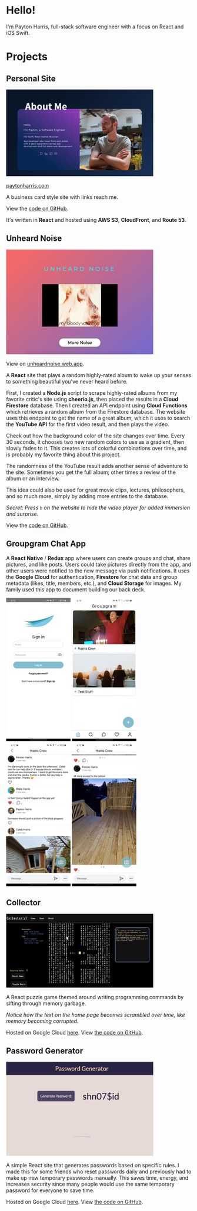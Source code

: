 # Hello!

 I'm Payton Harris, full-stack software engineer with a focus on React and iOS Swift.

# Projects

## Personal Site

<img src="https://github.com/paytonharris/paytonharris/blob/master/images/paytonharris.png?raw=true" alt="payton harris personal site preview" width="400"/>

[paytonharris.com](https://paytonharris.com)

A business card style site with links reach me.

View the [code on GitHub](https://github.com/paytonharris/payton-site). 

It's written in __React__ and hosted using __AWS S3__, __CloudFront__, and __Route 53__.

## Unheard Noise

<img src="https://github.com/paytonharris/paytonharris/blob/master/images/unheardnoise.png?raw=true" alt="unheard noise site preview" width="400"/>

View on [unheardnoise.web.app](https://unheardnoise.web.app).

A __React__ site that plays a random highly-rated album to wake up your senses to something beautiful you've never heard before.

First, I created a __Node.js__ script to scrape highly-rated albums from my favorite critic's site using __cheerio.js__, then placed the results in a __Cloud Firestore__ database. Then I created an API endpoint using __Cloud Functions__ which retrieves a random album from the Firestore database. The website uses this endpoint to get the name of a great album, which it uses to search the __YouTube API__ for the first video result, and then plays the video.

Check out how the background color of the site changes over time. Every 30 seconds, it chooses two new random colors to use as a gradient, then slowly fades to it. This creates lots of colorful combinations over time, and is probably my favorite thing about this project. 

The randomness of the YouTube result adds another sense of adventure to the site. Sometimes you get the full album; other times a review of the album or an interview. 

This idea could also be used for great movie clips, lectures, philosophers, and so much more, simply by adding more entries to the database.

_Secret: Press `h` on the website to hide the video player for added immersion and surprise._

View the [code on GitHub](https://github.com/paytonharris/unheardnoise). 

## Groupgram Chat App

A __React Native__ / __Redux__ app where users can create groups and chat, share pictures, and like posts. Users could take pictures directly from the app, and other users were notified to the new message via push notifications. It uses the __Google Cloud__ for authentication, __Firestore__ for chat data and group metadata (likes, title, members, etc.), and __Cloud Storage__ for images. My family used this app to document building our back deck.

<img src="https://github.com/paytonharris/paytonharris/blob/master/images/gg-signin.jpg?raw=true" alt="groupgram sign-in" width="175"/>
<img src="https://github.com/paytonharris/paytonharris/blob/master/images/gg-home.jpg?raw=true" alt="groupgram home" width="175"/>
<img src="https://github.com/paytonharris/paytonharris/blob/master/images/gg-chat.jpg?raw=true" alt="groupgram chat" width="175"/>
<img src="https://github.com/paytonharris/paytonharris/blob/master/images/gg-done.jpg?raw=true" alt="additional groupgram chat" width="175"/>

## Collector

<img src="https://github.com/paytonharris/paytonharris/blob/master/images/collector.png?raw=true" alt="collector site preview" width="400"/>

A React puzzle game themed around writing programming commands by sifting through memory garbage.

*Notice how the text on the home page becomes scrambled over time, like memory becoming corrupted.*

Hosted on Google Cloud [here](https://collector-188a6.web.app). View [the code on GitHub](https://github.com/paytonharris/Collector). 

## Password Generator

<img src="https://github.com/paytonharris/paytonharris/blob/master/images/passgen.png?raw=true" alt="password generator site preview" width="400"/>

A simple React site that generates passwords based on specific rules. I made this for some friends who reset passwords daily and previously had to make up new temporary passwords manually. This saves time, energy, and increases security since many people would use the same temporary password for everyone to save time.

Hosted on Google Cloud [here](https://beanmaster-passgen.web.app). View [the code on GitHub](https://github.com/paytonharris/PasswordGenerator). 